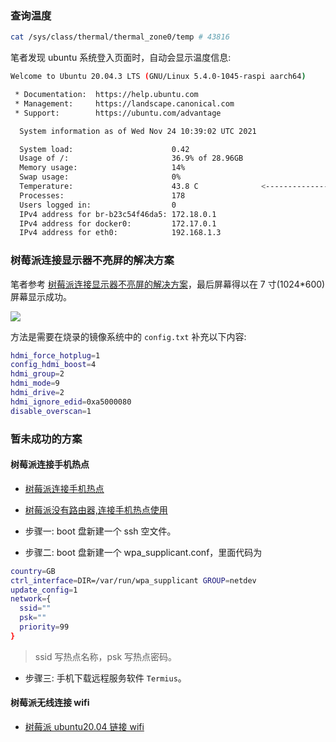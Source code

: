 <!--
abbrlink: dckn3sfe
-->

### 查询温度

```bash
cat /sys/class/thermal/thermal_zone0/temp # 43816
```

笔者发现 ubuntu 系统登入页面时，自动会显示温度信息:

```bash
Welcome to Ubuntu 20.04.3 LTS (GNU/Linux 5.4.0-1045-raspi aarch64)

 * Documentation:  https://help.ubuntu.com
 * Management:     https://landscape.canonical.com
 * Support:        https://ubuntu.com/advantage

  System information as of Wed Nov 24 10:39:02 UTC 2021

  System load:                      0.42
  Usage of /:                       36.9% of 28.96GB
  Memory usage:                     14%
  Swap usage:                       0%
  Temperature:                      43.8 C              <----------------- Here
  Processes:                        178
  Users logged in:                  0
  IPv4 address for br-b23c54f46da5: 172.18.0.1
  IPv4 address for docker0:         172.17.0.1
  IPv4 address for eth0:            192.168.1.3
```

### 树莓派连接显示器不亮屏的解决方案

笔者参考 [树莓派连接显示器不亮屏的解决方案](https://www.cnblogs.com/wirehome/p/10298395.html)，最后屏幕得以在 7 寸(1024*600) 屏幕显示成功。

![](http://with.muyunyun.cn/2d694194975c595f2da927a677bfd572.jpg)

方法是需要在烧录的镜像系统中的 `config.txt` 补充以下内容:

```bash
hdmi_force_hotplug=1
config_hdmi_boost=4
hdmi_group=2
hdmi_mode=9
hdmi_drive=2
hdmi_ignore_edid=0xa5000080
disable_overscan=1
```

### 暂未成功的方案

#### 树莓派连接手机热点

* [树莓派连接手机热点](https://blog.csdn.net/weixin_44415549/article/details/105415371)
* [树莓派没有路由器,连接手机热点使用](https://www.geek-share.com/detail/2809069950.html)

* 步骤一: boot 盘新建一个 ssh 空文件。
* 步骤二: boot 盘新建一个 wpa_supplicant.conf，里面代码为

```bash
country=GB
ctrl_interface=DIR=/var/run/wpa_supplicant GROUP=netdev
update_config=1
network={
  ssid=""
  psk=""
  priority=99
}
```

> ssid 写热点名称，psk 写热点密码。

* 步骤三: 手机下载远程服务软件 `Termius`。

#### 树莓派无线连接 wifi

* [树莓派 ubuntu20.04 链接 wifi](https://blog.csdn.net/wei_love_2017/article/details/108877102)

